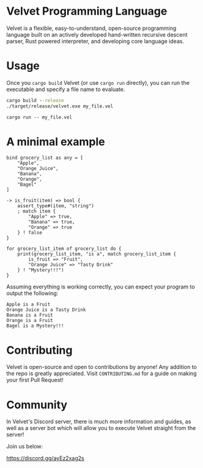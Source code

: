 # Velvet Programming Language
Velvet is a flexible, easy-to-understand, open-source programming language built on an actively developed hand-written recursive descent parser, Rust powered interpreter, and developing core language ideas.

# Usage
Once you `cargo build` Velvet (or use `cargo run` directly), you can run the executable and specify a file name to evaluate.

```bat
cargo build --release
./target/release/velvet.exe my_file.vel
```

```bat
cargo run -- my_file.vel
```

# A minimal example
```
bind grocery_list as any = [
    "Apple",
    "Orange Juice",
    "Banana",
    "Orange",
    "Bagel"
]

-> is_fruit(item) => bool {
    assert_type#(item, "string")
    ; match item {
        "Apple" => true,
        "Banana" => true,
        "Orange" => true
    } ! false
}

for grocery_list_item of grocery_list do {
    print(grocery_list_item, "is a", match grocery_list_item {
        is_fruit => "Fruit",
        "Orange Juice" => "Tasty Drink"
    } ! "Mystery!!!")
}
```

Assuming everything is working correctly, you can expect your program to output the following:

```
Apple is a Fruit
Orange Juice is a Tasty Drink
Banana is a Fruit
Orange is a Fruit
Bagel is a Mystery!!!
```

# Contributing
Velvet is open-source and open to contributions by anyone! Any addition to the repo is greatly appreciated. Visit `CONTRIBUTING.md` for a guide on making your first Pull Request!

# Community
In Velvet's Discord server, there is much more information and guides, as well as a server bot which will allow you to execute Velvet straight from the server!

Join us below:

https://discord.gg/ayEz2xag2s